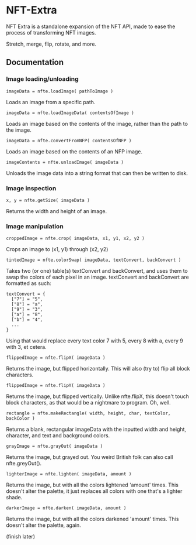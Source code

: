 # NFT-Extra

NFT Extra is a standalone expansion of the NFT API, made to ease the process of transforming NFT images.

Stretch, merge, flip, rotate, and more.

## Documentation

### Image loading/unloading
```
imageData = nfte.loadImage( pathToImage )
```
Loads an image from a specific path.

```
imageData = nfte.loadImageData( contentsOfImage )
```
Loads an image based on the contents of the image, rather than the path to the image.

```
imageData = nfte.convertFromNFP( contentsOfNFP )
```
Loads an image based on the contents of an NFP image.

```
imageContents = nfte.unloadImage( imageData )
```
Unloads the image data into a string format that can then be written to disk.

### Image inspection

```
x, y = nfte.getSize( imageData )
```
Returns the width and height of an image.

### Image manipulation

```
croppedImage = nfte.crop( imageData, x1, y1, x2, y2 )
```
Crops an image to (x1, y1) through (x2, y2)

```
tintedImage = nfte.colorSwap( imageData, textConvert, backConvert )
```
Takes two (or one) table(s) textConvert and backConvert, and uses them to swap the colors of each pixel in an image.
textConvert and backConvert are formatted as such:
```
textConvert = {
  ["7"] = "5",
  ["8"] = "a",
  ["9"] = "3",
  ["a"] = "8",
  ["b"] = "4",
  ...
}
```
Using that would replace every text color 7 with 5, every 8 with a, every 9 with 3, et cetera.

```
flippedImage = nfte.flipX( imageData )
```
Returns the image, but flipped horizontally.
This will also (try to) flip all block characters.

```
flippedImage = nfte.flipY( imageData )
```
Returns the image, but flipped vertically.
Unlike nfte.flipX, this doesn't touch block characters, as that would be a nightmare to program. Oh, well.

```
rectangle = nfte.makeRectangle( width, height, char, textColor, backColor )
```
Returns a blank, rectangular imageData with the inputted width and height, character, and text and background colors.

```
grayImage = nfte.grayOut( imageData )
```
Returns the image, but grayed out. You weird British folk can also call nfte.greyOut().

```
lighterImage = nfte.lighten( imageData, amount )
```
Returns the image, but with all the colors lightened 'amount' times.
This doesn't alter the palette, it just replaces all colors with one that's a lighter shade.

```
darkerImage = nfte.darken( imageData, amount )
```
Returns the image, but with all the colors darkened 'amount' times.
This doesn't alter the palette, again.

(finish later)
